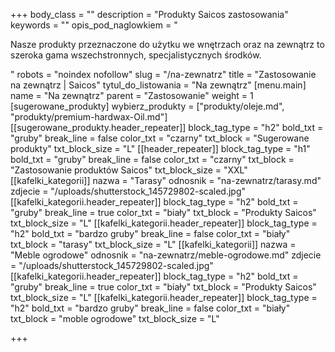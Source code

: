 +++
body_class = ""
description = "Produkty Saicos zastosowania"
keywords = ""
opis_pod_naglowkiem = "<p>Nasze produkty przeznaczone do użytku we wnętrzach oraz na zewnątrz to szeroka gama wszechstronnych, specjalistycznych środków.</p>"
robots = "noindex nofollow"
slug = "/na-zewnatrz"
title = "Zastosowanie na zewnątrz | Saicos"
tytul_do_listowania = "Na zewnątrz"
[menu.main]
name = "Na zewnątrz"
parent = "Zastosowanie"
weight = 1
[sugerowane_produkty]
wybierz_produkty = ["produkty/oleje.md", "produkty/premium-hardwax-Oil.md"]
[[sugerowane_produkty.header_repeater]]
block_tag_type = "h2"
bold_txt = "gruby"
break_line = false
color_txt = "czarny"
txt_block = "Sugerowane produkty"
txt_block_size = "L"
[[header_repeater]]
block_tag_type = "h1"
bold_txt = "gruby"
break_line = false
color_txt = "czarny"
txt_block = "Zastosowanie produktów Saicos"
txt_block_size = "XXL"
[[kafelki_kategorii]]
nazwa = "Tarasy"
odnosnik = "na-zewnatrz/tarasy.md"
zdjecie = "/uploads/shutterstock_145729802-scaled.jpg"
[[kafelki_kategorii.header_repeater]]
block_tag_type = "h2"
bold_txt = "gruby"
break_line = true
color_txt = "biały"
txt_block = "Produkty Saicos"
txt_block_size = "L"
[[kafelki_kategorii.header_repeater]]
block_tag_type = "h2"
bold_txt = "bardzo gruby"
break_line = false
color_txt = "biały"
txt_block = "tarasy"
txt_block_size = "L"
[[kafelki_kategorii]]
nazwa = "Meble ogrodowe"
odnosnik = "na-zewnatrz/meble-ogrodowe.md"
zdjecie = "/uploads/shutterstock_145729802-scaled.jpg"
[[kafelki_kategorii.header_repeater]]
block_tag_type = "h2"
bold_txt = "gruby"
break_line = true
color_txt = "biały"
txt_block = "Produkty Saicos"
txt_block_size = "L"
[[kafelki_kategorii.header_repeater]]
block_tag_type = "h2"
bold_txt = "bardzo gruby"
break_line = false
color_txt = "biały"
txt_block = "moble ogrodowe"
txt_block_size = "L"

+++
